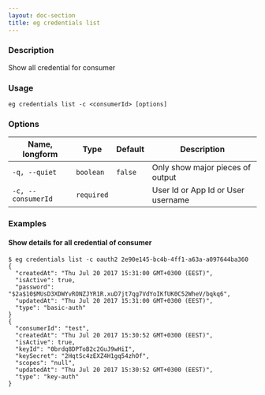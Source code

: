 ```yaml
---
layout: doc-section
title: eg credentials list
---
```


### Description

Show all credential for consumer

### Usage

```shell
eg credentials list -c <consumerId> [options]
```

### Options

| Name, longform | Type       | Default | Description                                                               |
| ---            | ---        | ---     | ---                                                                       |
| `-q, --quiet`  | `boolean`  | `false` | Only show major pieces of output                                          |
| `-c, --consumerId`   | `required` |         | User Id or App Id or User username |

### Examples

#### Show details for all credential of consumer

```shell
$ eg credentials list -c oauth2 2e90e145-bc4b-4ff1-a63a-a097644ba360
{
  "createdAt": "Thu Jul 20 2017 15:31:00 GMT+0300 (EEST)",
  "isActive": true,
  "password": "$2a$10$MUsD3XDWYvRONZJYR1R.xuD7jt7qg7VdYoIKfUK0C52WheV/bqkq6",
  "updatedAt": "Thu Jul 20 2017 15:31:00 GMT+0300 (EEST)",
  "type": "basic-auth"
}
{
  "consumerId": "test",
  "createdAt": "Thu Jul 20 2017 15:30:52 GMT+0300 (EEST)",
  "isActive": true,
  "keyId": "0brdq8DPToB2c2GuJ9wHiI",
  "keySecret": "2HqtSc4zEXZ4H1gq54zhOf",
  "scopes": "null",
  "updatedAt": "Thu Jul 20 2017 15:30:52 GMT+0300 (EEST)",
  "type": "key-auth"
}
```


